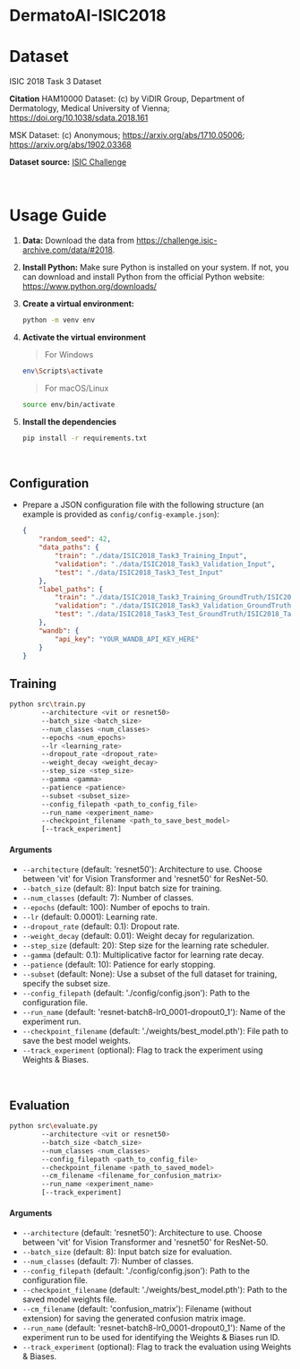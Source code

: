 # DermatoAI-ISIC2018

# Dataset

ISIC 2018 Task 3 Dataset

**Citation**
HAM10000 Dataset: (c) by ViDIR Group, Department of Dermatology, Medical University of Vienna; https://doi.org/10.1038/sdata.2018.161

MSK Dataset: (c) Anonymous; https://arxiv.org/abs/1710.05006; https://arxiv.org/abs/1902.03368

**Dataset source:** [ISIC Challenge](https://challenge.isic-archive.com/data/#2018)

<br />

# Usage Guide

1. **Data:** Download the data from https://challenge.isic-archive.com/data/#2018.

1. **Install Python:** Make sure Python is installed on your system. If not, you can download and install Python from the official Python website: https://www.python.org/downloads/

2. **Create a virtual environment:** 

	```bash
	python -m venv env
	```

3. **Activate the virtual environment**

	> For Windows
	```bash
	env\Scripts\activate
	```

	> For macOS/Linux
	```bash
	source env/bin/activate
	```

4. **Install the dependencies**
	
	```bash
	pip install -r requirements.txt
	```

<br />

## Configuration

- Prepare a JSON configuration file with the following structure (an example is provided as `config/config-example.json`):

    ```json
    {
        "random_seed": 42,
        "data_paths": {
            "train": "./data/ISIC2018_Task3_Training_Input",
            "validation": "./data/ISIC2018_Task3_Validation_Input",
            "test": "./data/ISIC2018_Task3_Test_Input"
        },
        "label_paths": {
            "train": "./data/ISIC2018_Task3_Training_GroundTruth/ISIC2018_Task3_Training_GroundTruth.csv",
            "validation": "./data/ISIC2018_Task3_Validation_GroundTruth/ISIC2018_Task3_Validation_GroundTruth.csv",
            "test": "./data/ISIC2018_Task3_Test_GroundTruth/ISIC2018_Task3_Test_GroundTruth.csv"
        },
        "wandb": {
            "api_key": "YOUR_WANDB_API_KEY_HERE"
        }
    }
    ```

## Training

```bash
python src\train.py
        --architecture <vit or resnet50>
        --batch_size <batch_size> 
        --num_classes <num_classes> 
        --epochs <num_epochs> 
        --lr <learning_rate> 
        --dropout_rate <dropout_rate> 
        --weight_decay <weight_decay> 
        --step_size <step_size> 
        --gamma <gamma> 
        --patience <patience> 
        --subset <subset_size> 
        --config_filepath <path_to_config_file> 
        --run_name <experiment_name> 
        --checkpoint_filename <path_to_save_best_model> 
        [--track_experiment]
```

#### Arguments

- `--architecture` (default: 'resnet50'): Architecture to use. Choose between 'vit' for Vision Transformer and 'resnet50' for ResNet-50.
- `--batch_size` (default: 8): Input batch size for training.
- `--num_classes` (default: 7): Number of classes.
- `--epochs` (default: 100): Number of epochs to train.
- `--lr` (default: 0.0001): Learning rate.
- `--dropout_rate` (default: 0.1): Dropout rate.
- `--weight_decay` (default: 0.01): Weight decay for regularization.
- `--step_size` (default: 20): Step size for the learning rate scheduler.
- `--gamma` (default: 0.1): Multiplicative factor for learning rate decay.
- `--patience` (default: 10): Patience for early stopping.
- `--subset` (default: None): Use a subset of the full dataset for training, specify the subset size.
- `--config_filepath` (default: './config/config.json'): Path to the configuration file.
- `--run_name` (default: 'resnet-batch8-lr0_0001-dropout0_1'): Name of the experiment run.
- `--checkpoint_filename` (default: './weights/best_model.pth'): File path to save the best model weights.
- `--track_experiment` (optional): Flag to track the experiment using Weights & Biases.


<br />

## Evaluation

```bash
python src\evaluate.py 
        --architecture <vit or resnet50>
        --batch_size <batch_size> 
        --num_classes <num_classes> 
        --config_filepath <path_to_config_file> 
        --checkpoint_filename <path_to_saved_model> 
        --cm_filename <filename_for_confusion_matrix> 
        --run_name <experiment_name> 
        [--track_experiment]
```

#### Arguments

- `--architecture` (default: 'resnet50'): Architecture to use. Choose between 'vit' for Vision Transformer and 'resnet50' for ResNet-50.
- `--batch_size` (default: 8): Input batch size for evaluation.
- `--num_classes` (default: 7): Number of classes.
- `--config_filepath` (default: './config/config.json'): Path to the configuration file.
- `--checkpoint_filename` (default: './weights/best_model.pth'): Path to the saved model weights file.
- `--cm_filename` (default: 'confusion_matrix'): Filename (without extension) for saving the generated confusion matrix image.
- `--run_name` (default: 'resnet-batch8-lr0_0001-dropout0_1'): Name of the experiment run to be used for identifying the Weights & Biases run ID.
- `--track_experiment` (optional): Flag to track the evaluation using Weights & Biases.

